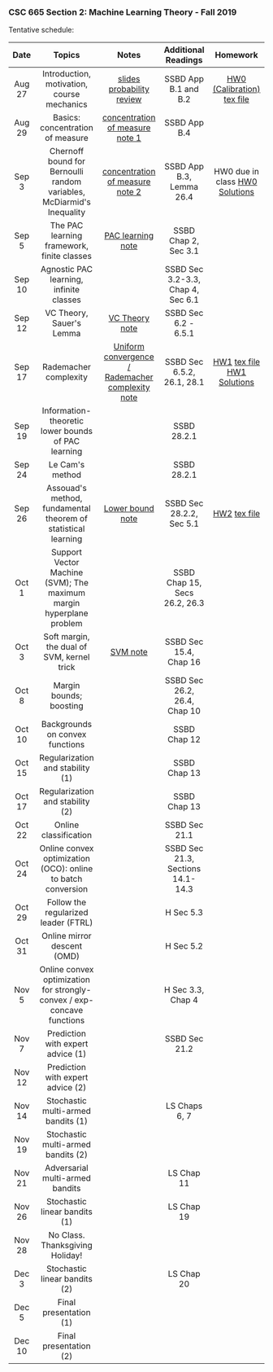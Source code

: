 ### CSC 665 Section 2: Machine Learning Theory - Fall 2019

Tentative schedule:



|Date  | Topics | Notes | Additional Readings  | Homework |
|:---:|:------------:|:---:|:---:|:---:|
|Aug 27 | Introduction, motivation, course mechanics | [slides](notes/slides.pdf) [probability review](notes/prob_review.pdf) | SSBD App B.1 and B.2 | [HW0 (Calibration)](hw/hw0/hw0.pdf) [tex file](hw0/hw0.tex) |
|Aug 29 | Basics: concentration of measure | [concentration of measure note 1](notes/conc_1.pdf) | SSBD App B.4 | |
|Sep 3  | Chernoff bound for Bernoulli random variables, McDiarmid's Inequality | [concentration of measure note 2](notes/conc_2.pdf) | SSBD App B.3, Lemma 26.4 | HW0 due in class [HW0 Solutions](hw/hw0/hw0sol.pdf) |
|Sep 5  | The PAC learning framework, finite classes | [PAC learning note](notes/pac.pdf) | SSBD Chap 2, Sec 3.1 | |
|Sep 10 | Agnostic PAC learning, infinite classes | | SSBD Sec 3.2-3.3, Chap 4, Sec 6.1 | |
|Sep 12 | VC Theory, Sauer's Lemma | [VC Theory note](notes/vc.pdf) | SSBD Sec 6.2 - 6.5.1 |  |
|Sep 17 | Rademacher complexity | [Uniform convergence / Rademacher complexity note](notes/rad.pdf) | SSBD Sec 6.5.2, 26.1, 28.1 | [HW1](hw/hw1/hw1.pdf) [tex file](hw/hw1/hw1.tex) [HW1 Solutions](hw/hw1/hw1sol.pdf) |
|Sep 19 | Information-theoretic lower bounds of PAC learning |  | SSBD 28.2.1  | |
|Sep 24 | Le Cam's method |  | SSBD 28.2.1 | |
|Sep 26 | Assouad's method, fundamental theorem of statistical learning | [Lower bound note](notes/lower_bound.pdf) | SSBD Sec 28.2.2, Sec 5.1  | [HW2](hw/hw2/hw2.pdf) [tex file](hw/hw2/hw2.tex) |
|Oct 1  | Support Vector Machine (SVM); The maximum margin hyperplane problem  | | SSBD Chap 15, Secs 26.2, 26.3 | |
|Oct 3  | Soft margin, the dual of SVM, kernel trick | [SVM note](notes/svm.pdf) | SSBD Sec 15.4, Chap 16 | |
|Oct 8  | Margin bounds; boosting | | SSBD Sec 26.2, 26.4, Chap 10 | |
|Oct 10 | Backgrounds on convex functions | | SSBD Chap 12 | |
|Oct 15 | Regularization and stability (1) | | SSBD Chap 13 | |
|Oct 17 | Regularization and stability (2) | | SSBD Chap 13 | |
|Oct 22 | Online classification | | SSBD Sec 21.1 | |
|Oct 24 | Online convex optimization (OCO): online to batch conversion | | SSBD Sec 21.3, Sections 14.1-14.3  | |
|Oct 29 | Follow the regularized leader (FTRL) | | H Sec 5.3 | |
|Oct 31 | Online mirror descent (OMD) | | H Sec 5.2 | |
|Nov 5 | Online convex optimization for strongly-convex / exp-concave functions | | H Sec 3.3, Chap 4  | |
|Nov 7 | Prediction with expert advice (1) | | SSBD Sec 21.2 | |
|Nov 12 | Prediction with expert advice (2) | | | |
|Nov 14 | Stochastic multi-armed bandits (1) | | LS Chaps 6, 7 | |
|Nov 19 | Stochastic multi-armed bandits (2) | |  | |
|Nov 21 | Adversarial multi-armed bandits | | LS Chap 11 | |
|Nov 26 | Stochastic linear bandits (1) | | LS Chap 19 | |
|Nov 28 | No Class. Thanksgiving Holiday! | | | |
|Dec 3 | Stochastic linear bandits (2) | | LS Chap 20 | |
|Dec 5 | Final presentation (1) | | | |
|Dec 10 | Final presentation (2) | | | |

[//]: # (|Sep 26 | Structural risk minimization | | SSBD Chap 7 | |)
